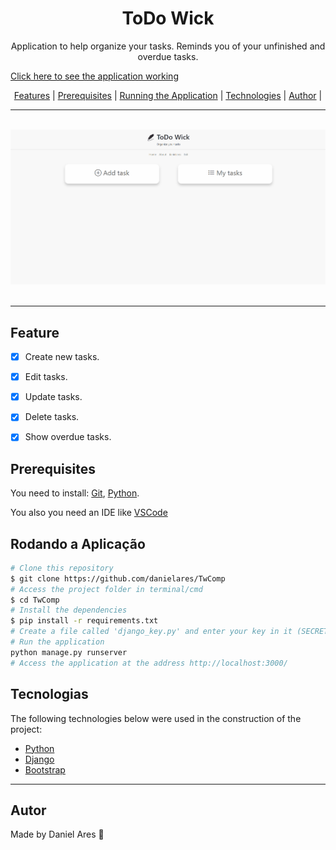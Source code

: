 <h1 align='center'>ToDo Wick</h1>
<p align='center'>Application to help organize your tasks. Reminds you of your unfinished and overdue tasks.</p>

<p><a href='https://todo-wick.herokuapp.com'>Click here to see the application working</a></p>

<p align='center'>
<a href='#feature'>Features</a> |
<a href='#prerequisites'>Prerequisites</a> |
<a href='#prerequisites'>Running the Application</a> |
<a href='#prerequisites'>Technologies</a> |
<a href='#prerequisites'>Author</a> |
</p>
<hr>
<br>
<a href='https://todo-wick.herokuapp.com'>
<img src='./static/images/todoapp.gif'>
</a>
<br>
<br>
<hr>

 ## Feature

- [x] Create new tasks.
- [x] Edit tasks.
- [x] Update tasks.
- [x] Delete tasks.
- [x] Show overdue tasks.


## Prerequisites

You need to install: <a href='https://git-scm.com/'>Git</a>, <a href='https://www.python.org/'>Python</a>.

You also you need an IDE like <a href='https://code.visualstudio.com/'>VSCode</a>

## Rodando a Aplicação
```bash
# Clone this repository
$ git clone https://github.com/danielares/TwComp
# Access the project folder in terminal/cmd
$ cd TwComp
# Install the dependencies
$ pip install -r requirements.txt
# Create a file called 'django_key.py' and enter your key in it (SECRET_KEY='YOUR KEY HERE')
# Run the application
python manage.py runserver
# Access the application at the address http://localhost:3000/
```

## Tecnologias
The following technologies below were used in the construction of the project:

- <a href='https://www.python.org/'>Python</a>
- <a href='https://www.djangoproject.com/'>Django</a>
- <a href='https://getbootstrap.com/'>Bootstrap</a>

<hr>

## Autor
Made by Daniel Ares 👋